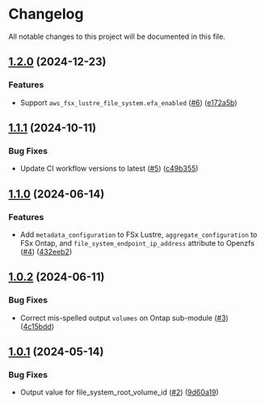 # Changelog

All notable changes to this project will be documented in this file.

## [1.2.0](https://github.com/terraform-aws-modules/terraform-aws-fsx/compare/v1.1.1...v1.2.0) (2024-12-23)


### Features

* Support `aws_fsx_lustre_file_system.efa_enabled` ([#6](https://github.com/terraform-aws-modules/terraform-aws-fsx/issues/6)) ([e172a5b](https://github.com/terraform-aws-modules/terraform-aws-fsx/commit/e172a5b820cb099d2ca0c17657b3d002f80d2358))

## [1.1.1](https://github.com/terraform-aws-modules/terraform-aws-fsx/compare/v1.1.0...v1.1.1) (2024-10-11)


### Bug Fixes

* Update CI workflow versions to latest ([#5](https://github.com/terraform-aws-modules/terraform-aws-fsx/issues/5)) ([c49b355](https://github.com/terraform-aws-modules/terraform-aws-fsx/commit/c49b355bdf1ae627691c115697690a8fa99fd175))

## [1.1.0](https://github.com/terraform-aws-modules/terraform-aws-fsx/compare/v1.0.2...v1.1.0) (2024-06-14)


### Features

* Add `metadata_configuration` to FSx Lustre, `aggregate_configuration` to FSx Ontap, and `file_system_endpoint_ip_address` attribute to Openzfs ([#4](https://github.com/terraform-aws-modules/terraform-aws-fsx/issues/4)) ([432eeb2](https://github.com/terraform-aws-modules/terraform-aws-fsx/commit/432eeb288a5fb1d58c1de7d5236c7a2cd91c1952))

## [1.0.2](https://github.com/terraform-aws-modules/terraform-aws-fsx/compare/v1.0.1...v1.0.2) (2024-06-11)


### Bug Fixes

* Correct mis-spelled output `volumes` on Ontap sub-module ([#3](https://github.com/terraform-aws-modules/terraform-aws-fsx/issues/3)) ([4c15bdd](https://github.com/terraform-aws-modules/terraform-aws-fsx/commit/4c15bdd4f1f6952a97903e17cc6f2098ea0c32f6))

## [1.0.1](https://github.com/terraform-aws-modules/terraform-aws-fsx/compare/v1.0.0...v1.0.1) (2024-05-14)


### Bug Fixes

* Output value for file_system_root_volume_id ([#2](https://github.com/terraform-aws-modules/terraform-aws-fsx/issues/2)) ([9d60a19](https://github.com/terraform-aws-modules/terraform-aws-fsx/commit/9d60a193ebc10db609dcb8bbb7bfe93d85d36345))
